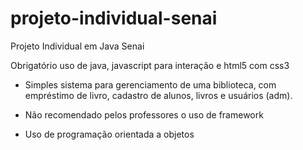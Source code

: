 # projeto-individual-senai

Projeto Individual em Java Senai

Obrigatório uso de java, javascript para interação e html5 com css3

- Simples sistema para gerenciamento de uma biblioteca, com empréstimo de livro, cadastro de alunos, livros e usuários (adm).

- Não recomendado pelos professores o uso de framework

- Uso de programação orientada a objetos


